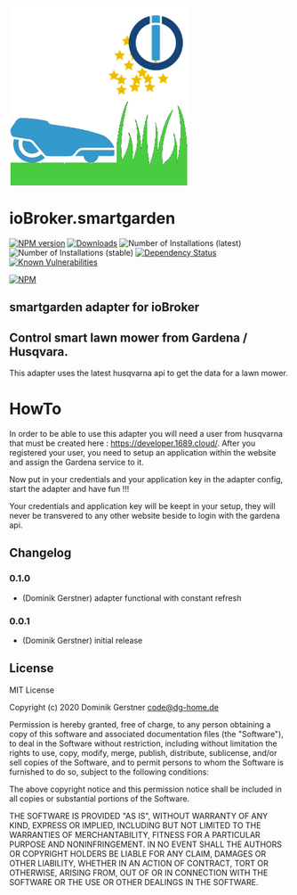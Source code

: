 ![Logo](admin/smartgarden.png)
# ioBroker.smartgarden

[![NPM version](http://img.shields.io/npm/v/iobroker.smartgarden.svg)](https://www.npmjs.com/package/iobroker.smartgarden)
[![Downloads](https://img.shields.io/npm/dm/iobroker.smartgarden.svg)](https://www.npmjs.com/package/iobroker.smartgarden)
![Number of Installations (latest)](http://iobroker.live/badges/smartgarden-installed.svg)
![Number of Installations (stable)](http://iobroker.live/badges/smartgarden-stable.svg)
[![Dependency Status](https://img.shields.io/david/dg-services/iobroker.smartgarden.svg)](https://david-dm.org/dg-services/iobroker.smartgarden)
[![Known Vulnerabilities](https://snyk.io/test/github/dg-services/ioBroker.smartgarden/badge.svg)](https://snyk.io/test/github/dg-services/ioBroker.smartgarden)

[![NPM](https://nodei.co/npm/iobroker.smartgarden.png?downloads=true)](https://nodei.co/npm/iobroker.smartgarden/)

## smartgarden adapter for ioBroker

## Control smart lawn mower from Gardena / Husqvara.
This adapter uses the latest husqvarna api to get the data for a lawn mower.

# HowTo
In order to be able to use this adapter you will need a user from husqvarna that must be created here : https://developer.1689.cloud/.
After you registered your user, you need to setup an application within the website and assign the Gardena service to it. 

Now put in your credentials and your application key in the adapter config, start the adapter and have fun !!!

Your credentials and application key will be keept in your setup, they will never be transvered to any other website beside to login with the gardena api.


## Changelog

### 0.1.0
* (Dominik Gerstner) adapter functional with constant refresh

### 0.0.1
* (Dominik Gerstner) initial release

## License
MIT License

Copyright (c) 2020 Dominik Gerstner <code@dg-home.de>

Permission is hereby granted, free of charge, to any person obtaining a copy
of this software and associated documentation files (the "Software"), to deal
in the Software without restriction, including without limitation the rights
to use, copy, modify, merge, publish, distribute, sublicense, and/or sell
copies of the Software, and to permit persons to whom the Software is
furnished to do so, subject to the following conditions:

The above copyright notice and this permission notice shall be included in all
copies or substantial portions of the Software.

THE SOFTWARE IS PROVIDED "AS IS", WITHOUT WARRANTY OF ANY KIND, EXPRESS OR
IMPLIED, INCLUDING BUT NOT LIMITED TO THE WARRANTIES OF MERCHANTABILITY,
FITNESS FOR A PARTICULAR PURPOSE AND NONINFRINGEMENT. IN NO EVENT SHALL THE
AUTHORS OR COPYRIGHT HOLDERS BE LIABLE FOR ANY CLAIM, DAMAGES OR OTHER
LIABILITY, WHETHER IN AN ACTION OF CONTRACT, TORT OR OTHERWISE, ARISING FROM,
OUT OF OR IN CONNECTION WITH THE SOFTWARE OR THE USE OR OTHER DEALINGS IN THE
SOFTWARE.